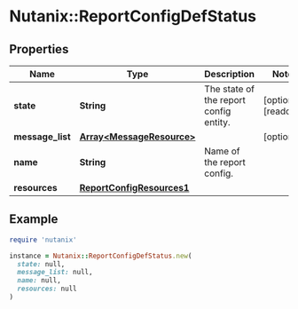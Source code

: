 # Nutanix::ReportConfigDefStatus

## Properties

| Name | Type | Description | Notes |
| ---- | ---- | ----------- | ----- |
| **state** | **String** | The state of the report config entity. | [optional][readonly] |
| **message_list** | [**Array&lt;MessageResource&gt;**](MessageResource.md) |  | [optional] |
| **name** | **String** | Name of the report config. |  |
| **resources** | [**ReportConfigResources1**](ReportConfigResources1.md) |  |  |

## Example

```ruby
require 'nutanix'

instance = Nutanix::ReportConfigDefStatus.new(
  state: null,
  message_list: null,
  name: null,
  resources: null
)
```


